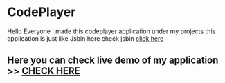 # CodePlayer


Hello Everyone I made this codeplayer application under my projects 
this application is just like Jsbin here check jsbin <a href="www.jsbin.com">click here</a>


<h2>Here you can check live demo of my application  >> <a href="https://sachin9891.github.io/CodePlayer/"> CHECK HERE</a></h2>
